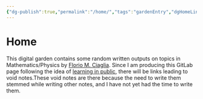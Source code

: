 ```yaml
---
{"dg-publish":true,"permalink":"/home/","tags":"gardenEntry","dgHomeLink":true,"dgPassFrontmatter":false,"dgShowBacklinks":false,"dgShowLocalGraph":true,"dgShowInlineTitle":true,"dgShowFileTree":true,"dgEnableSearch":true}
---
```



# Home

This digital garden contains some random written outputs on topics in Mathematics/Physics by [Florio M. Ciaglia](https://orcid.org/0000-0002-8987-1181). Since I am producing this GitLab page following the idea of [learning in public](https://notes.nicolevanderhoeven.com/Learning+in+public), there will be links leading to void notes.These void notes are there because the need to write them stemmed while writing other notes, and I have not yet had the time to write them. 
